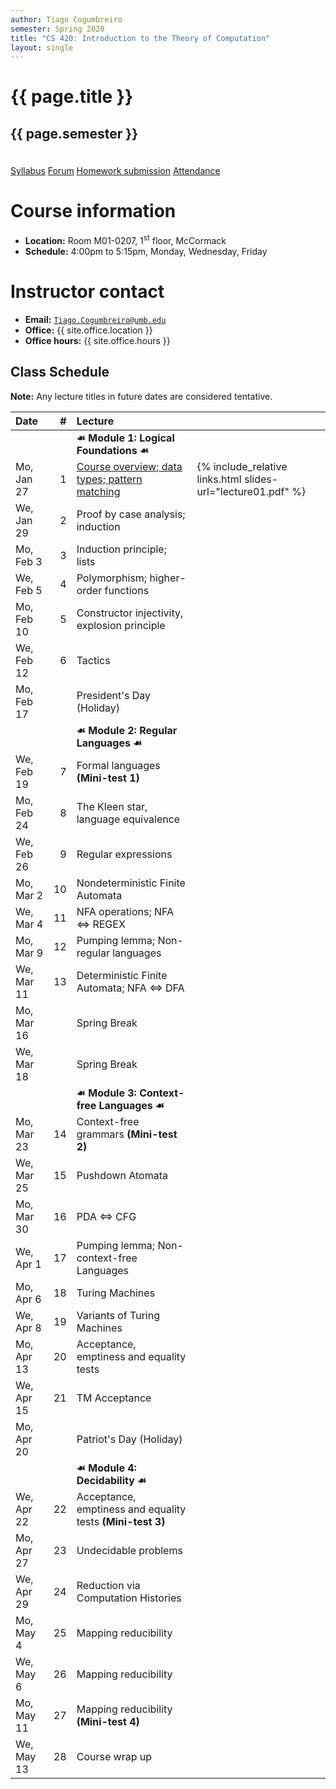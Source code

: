 ```yaml
---
author: Tiago Cogumbreiro
semester: Spring 2020
title: "CS 420: Introduction to the Theory of Computation"
layout: single
---
```


<h1 class="has-text-centered">{{ page.title }}</h1>
<h2 class="has-text-centered" style="padding-bottom:1em;">{{ page.semester }}</h2>

<div class="buttons is-centered">
<a class="button is-large is-link" href="syllabus.pdf">Syllabus</a>
<a class="button is-large is-link" href="https://piazza.com/class/k5ubsxch57r196">Forum</a>
<a class="button is-large is-link" href="https://www.gradescope.com/courses/81793">Homework submission</a>
<a class="button is-large is-link" href="https://www.estalee.com/">Attendance</a>
</div>

# Course information

* **Location:** Room M01-0207, 1<sup>st</sup> floor, McCormack
* **Schedule:** 4:00pm to 5:15pm, Monday, Wednesday, Friday

# Instructor contact
* **Email:** [`Tiago.Cogumbreiro@umb.edu`](mailto:Tiago.Cogumbreiro@umb.edu)
* **Office:** {{ site.office.location }}
* **Office hours:** {{ site.office.hours }}

## Class Schedule

**Note:** Any lecture titles in future dates are considered tentative.


| Date       | #  | Lecture      |            |
|:-----------|---:|:-------------|:-----------|
|            |    | **☙ Module 1: Logical Foundations ☙** |
| Mo, Jan 27 |  1 | [Course overview; data types; pattern matching](lecture01.html)  | {% include_relative links.html slides-url="lecture01.pdf" %} |
| We, Jan 29 |  2 | Proof by case analysis; induction |
| Mo, Feb  3 |  3 | Induction principle; lists  |
| We, Feb  5 |  4 | Polymorphism; higher-order functions |
| Mo, Feb 10 |  5 | Constructor injectivity, explosion principle |
| We, Feb 12 |  6 | Tactics |
| Mo, Feb 17 |    | President's Day (Holiday) |
|            |    | **☙ Module 2: Regular Languages ☙** |
| We, Feb 19 |  7 | Formal languages **(Mini-test 1)** |
| Mo, Feb 24 |  8 | The Kleen star, language equivalence |
| We, Feb 26 |  9 | Regular expressions |
| Mo, Mar  2 | 10 | Nondeterministic Finite Automata |
| We, Mar  4 | 11 | NFA operations; NFA ⇔ REGEX |
| Mo, Mar  9 | 12 | Pumping lemma; Non-regular languages |
| We, Mar 11 | 13 | Deterministic Finite Automata; NFA ⇔ DFA  |
| Mo, Mar 16 |    | Spring Break |
| We, Mar 18 |    | Spring Break |
|            |    | **☙ Module 3: Context-free Languages ☙** |
| Mo, Mar 23 | 14 | Context-free grammars **(Mini-test 2)** |
| We, Mar 25 | 15 | Pushdown Atomata |
| Mo, Mar 30 | 16 | PDA ⇔ CFG |
| We, Apr  1 | 17 | Pumping lemma; Non-context-free Languages |
| Mo, Apr  6 | 18 | Turing Machines |
| We, Apr  8 | 19 | Variants of Turing Machines |
| Mo, Apr 13 | 20 | Acceptance, emptiness and equality tests |
| We, Apr 15 | 21 | TM Acceptance |
| Mo, Apr 20 |    |  Patriot's Day (Holiday) | |
|            |    | **☙ Module 4: Decidability ☙** |
| We, Apr 22 | 22 | Acceptance, emptiness and equality tests **(Mini-test 3)** |
| Mo, Apr 27 | 23 | Undecidable problems |
| We, Apr 29 | 24 | Reduction via Computation Histories |
| Mo, May  4 | 25 | Mapping reducibility |
| We, May  6 | 26 | Mapping reducibility |
| Mo, May 11 | 27 | Mapping reducibility **(Mini-test 4)** |
| We, May 13 | 28 | Course wrap up  |
